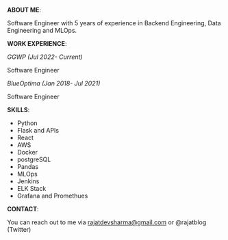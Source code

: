 **ABOUT ME**:

Software Engineer with 5 years of experience in Backend Engineering, Data Engineering and MLOps.

**WORK EXPERIENCE**:

*GGWP (Jul 2022- Current)*

Software Engineer

*BlueOptima (Jan 2018- Jul 2021)*

Software Engineer


**SKILLS**:
- Python
- Flask and APIs
- React
- AWS
- Docker
- postgreSQL
- Pandas
- MLOps 
- Jenkins
- ELK Stack
- Grafana and Promethues

**CONTACT**:

You can reach out to me via rajatdevsharma@gmail.com or @rajatblog (Twitter)

